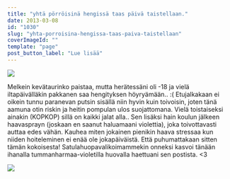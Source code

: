 ```yaml
---
title: "yhtä pörröisinä hengissä taas päivä taistellaan."
date: 2013-03-08
id: "1030"
slug: "yhta-porroisina-hengissa-taas-paiva-taistellaan"
coverImageId: ""
template: "page"
post_button_label: "Lue lisää"
---
```


[![](/images/2013.3.8_5.JPG)](http://1.bp.blogspot.com/-iqT3Z-lDD5Q/UTn49uP6XsI/AAAAAAAAFb8/NsvdIcTXmpE/s1600/2013.3.8_5.JPG)

Melkein kevätaurinko paistaa, mutta herätessäni oli -18 ja vielä iltapäivälläkin pakkanen saa hengityksen höyryämään.. :( Etujalkakaan ei oikein tunnu paranevan putsin sisällä niin hyvin kuin toivoisin, joten tänä aamuna otin riskin ja heitin pompulan ulos suojattomana. Vielä toistaiseksi ainakin (KOPKOP) sillä on kaikki jalat alla.. Sen lisäksi hain koulun jälkeen haavasprayn (joskaan en saanut haluamaani violettia), joka toivottavasti auttaa edes vähän. Kauhea miten jokainen pienikin haava stressaa kun niiden hoiteleminen ei enää ole jokapäiväistä. Että puhumattakaan sitten tämän kokoisesta! Satulahuopavalikoimammekin onneksi kasvoi tänään ihanalla tummanharmaa-violetilla huovalla haettuani sen postista. <3

[![](/images/ak.png)](http://1.bp.blogspot.com/-mefXPhwqIH4/UToLBva99pI/AAAAAAAAFcI/waG1SmYYCpk/s1600/ak.png)
